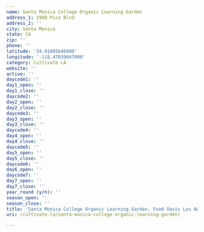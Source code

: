 ```yaml
---
name: Santa Monica College Organic Learning Garden
address_1: 1900 Pico Blvd
address_2: ''
city: Santa Monica
state: CA
zip: ''
phone: ''
latitude: '34.01895646000'
longitude: '-118.47039047000'
category: Cultivate LA
website: ''
active: ''
daycode1: ''
day1_open: ''
day1_close: ''
daycode2: ''
day2_open: ''
day2_close: ''
daycode3: ''
day3_open: ''
day3_close: ''
daycode4: ''
day4_open: ''
day4_close: ''
daycode5: ''
day5_open: ''
day5_close: ''
daycode6: ''
day6_open: ''
daycode7: ''
day7_open: ''
day7_close: ''
year_round (y/n): ''
season_open: ''
season_close: ''
title: 'Santa Monica College Organic Learning Garden, Food Oasis Los Angeles'
uri: /cultivate-la/santa-monica-college-organic-learning-garden/

---
```

